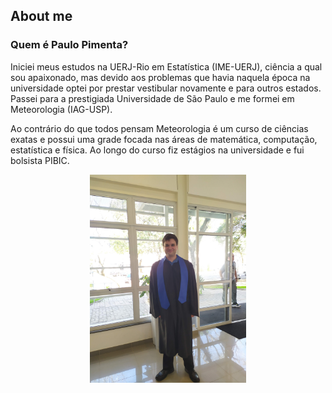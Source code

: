 ## About me

### Quem é Paulo Pimenta?

Iniciei meus estudos na UERJ-Rio em Estatística (IME-UERJ), ciência a qual sou apaixonado, mas devido aos problemas que havia naquela época na universidade optei por prestar vestibular novamente e para outros estados. Passei para a prestigiada Universidade de São Paulo e me formei em Meteorologia (IAG-USP).

Ao contrário do que todos pensam Meteorologia é um curso de ciências exatas e possui uma grade focada nas áreas de matemática, computação, estatística e física. Ao longo do curso fiz estágios na universidade e fui bolsista PIBIC.

<p align="center">
  <img src="./aboutme/IMG_20190816_134532.jpg" alt="Minha formatura" width="250">
</p>